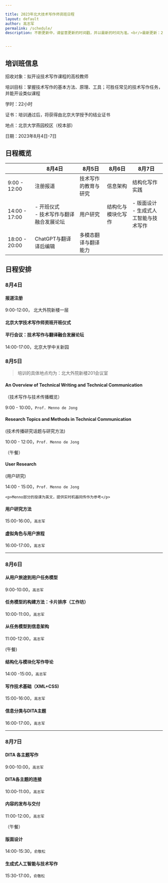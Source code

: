 ```yaml
---

title: 2023年北大技术写作师资班日程
layout: default
author: 高志军
permalink: /schedule/
description: 不断更新中，请留意更新的时间戳，并以最新的时间为准。<br/>最新更新：2023年7月25日。


---
```


## 培训班信息

招收对象：拟开设技术写作课程的高校教师

培训目标：掌握技术写作的基本方法、原理、工具；可胜任常见的技术写作任务，并能开设类似课程

学时：22小时

证书：培训通过后，将获得由北京大学授予的结业证书

地点：北京大学燕园校区（校本部）

日期：2023年8月4日-7日



## 日程概览



|               | 8月4日                                       | 8月5日               | 8月6日             | 8月7日                                     |
| ------------- | -------------------------------------------- | -------------------- | ------------------ | ------------------------------------------ |
| 9:00 - 12:00  | 注册报道                                     | 技术写作的教育与研究 | 信息架构           | 结构化写作实践                             |
| 14:00 - 17:00 | - 开班仪式<br />- 技术写作与翻译融合发展论坛 | 用户研究             | 结构化与模块化写作 | - 版面设计<br />- 生成式人工智能与技术写作 |
| 18:00 - 20:00 | ChatGPT与翻译译后编辑                        | 多模态翻译与翻译能力 |                    |                                            |



## 日程安排

### 8月4日

#### 报道注册

9:00-12:00， 北大外院新楼一层



#### 北京大学技术写作师资班开班仪式

#### 平行会议：技术写作与翻译融合发展论坛

14:00-17:00，北京大学中关新园



### 8月5日

> 培训的具体地点均为：北大外院新楼201会议室



#### An Overview of Technical Writing and Technical Communication 

（技术写作与技术传播概览）

9:00 - 10:00，`Prof. Menno de Jong`




#### Research Topics and Methods in Technical Communication

(技术传播研究话题与研究方法)

10:00 - 12:00，`Prof. Menno de Jong`


（午餐）


#### User Research

(用户研究) 

14:00 - 15:00，`Prof. Menno de Jong`


<div class="callout callout--success">

    <p>Menno部分的授课为英文，提供实时机器同传作为参考</p>

</div>




#### 用户研究方法

15:00-16:00，`高志军`



#### 虚拟角色与用户旅程

16:00-17:00，`高志军`

------

### 8月6日


#### 从用户旅途到用户任务模型
9:00-10:00，`高志军`


#### 任务模型的构建方法：卡片排序（工作坊）
10:00-11:00，`高志军`


#### 从任务模型到信息架构
11:00-12:00，`高志军`

(午餐)


#### 	结构化与模块化写作导论
14:00 -15:00，`高志军`


#### 写作技术基础（XML+CSS)
15:00-16:00，`高志军`


#### 信息分类与DITA主题
16:00-17:00，`高志军`

------

### 8月7日

#### DITA 各主题写作 
9:00-10:00，`高志军`

#### DITA各主题的连接
10:00-11:00，`高志军`

#### 内容的发布与交付
11:00-12:00，`高志军`

（午餐）

#### 版面设计
14:00-15:30，`俞敬松`

#### 生成式人工智能与技术写作
15:30-17:00，`俞敬松`





